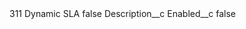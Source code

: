 <?xml version="1.0" encoding="UTF-8"?>
<CustomMetadata xmlns="http://soap.sforce.com/2006/04/metadata" xmlns:xsi="http://www.w3.org/2001/XMLSchema-instance" xmlns:xsd="http://www.w3.org/2001/XMLSchema">
    <label>311 Dynamic SLA</label>
    <protected>false</protected>
    <values>
        <field>Description__c</field>
        <value xsi:nil="true"/>
    </values>
    <values>
        <field>Enabled__c</field>
        <value xsi:type="xsd:boolean">false</value>
    </values>
</CustomMetadata>
